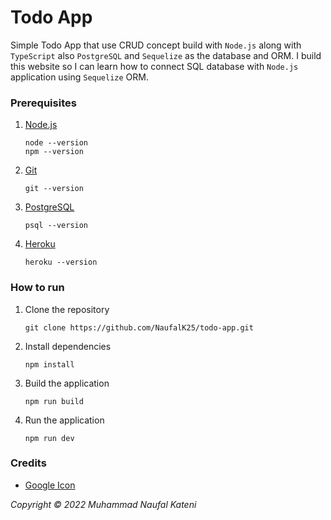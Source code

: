 # Todo App

Simple Todo App that use CRUD concept build with `Node.js` along with `TypeScript` also `PostgreSQL` and `Sequelize` as the database and ORM. I build this website so I can learn how to connect SQL database with `Node.js` application using `Sequelize` ORM.

### Prerequisites

1. [Node.js](https://nodejs.org/en/)
    ```
    node --version
    npm --version
    ```
2. [Git](https://git-scm.com/downloads)
    ```
    git --version
    ```
3. [PostgreSQL](https://www.postgresql.org/download/)
    ```
    psql --version
    ```
4. [Heroku](https://devcenter.heroku.com/articles/heroku-cli)
    ```
    heroku --version
    ```

### How to run

1. Clone the repository
    ```
    git clone https://github.com/NaufalK25/todo-app.git
    ```
2. Install dependencies
    ```
    npm install
    ```
3. Build the application
    ```
    npm run build
    ```
4. Run the application
    ```
    npm run dev
    ```

### Credits

-   [Google Icon](https://fonts.google.com/icons)

_Copyright © 2022 Muhammad Naufal Kateni_
